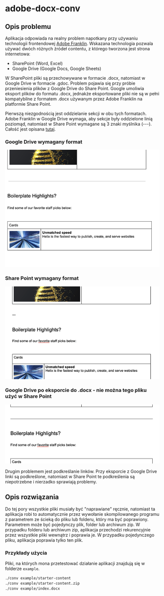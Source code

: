 # adobe-docx-conv

## Opis problemu

Aplikacja odpowiada na realny problem napotkany przy używaniu technologii frontendowej [Adobe Franklin](https://aem.live/).
Wskazana technologia pozwala używać dwóch różnych źródeł contentu, z którego tworzona jest strona internetowa:

- SharePoint (Word, Excel)
- Google Drive (Google Docs, Google Sheets)

W SharePoint pliki są przechowywane w formacie .docx, natomiast w Google Drive w formacie .gdoc. Problem pojawia się przy próbie przeniesienia plików z Google Drive do Share Point.
Google umoliwia eksport plików do formatu .docx, jednakże eksportowane pliki nie są w pełni kompatybilne z formatem .docx używanym przez Adobe Franklin na platformie Share Point.

Pierwszą niezgodnością jest oddzielanie sekcji w obu tych formatach. Adobe Franklin w Google Drive wymaga, aby sekcje były oddzielone linią poziomąd, natomiast w Share Point wymagane są 3 znaki myślnika (---). Całość jest opisana [tutaj](https://www.aem.live/docs/authoring#sections).

### Google Drive wymagany format

![Google Drive Example](./docs/googledrive.png)

### Share Point wymagany format

![Share Point Example](./docs/sharepoint.png)

### Google Drive po eksporcie do .docx - nie można tego pliku użyć w Share Point

![Google Drive Example](./docs/googledriveexport.png)

Drugim problemem jest podkreślanie linków. Przy eksporcie z Google Drive linki są podkreślone, natomiast w Share Point te podkreślenia są niepotrzebne i nierzadko sprawiają problemy.

## Opis rozwiązania

Do tej pory wszystkie pliki musiały być "naprawiane" ręcznie, natomiast ta aplikacja robi to automatycznie przez wywołanie skompilowanego programu z parametrem ze ścieką do pliku lub folderu, który ma być poprawiony.
Parametrem może być pojedynczy plik, folder lub archiwum zip.
W przypadku folderu lub archiwum zip, aplikacja przechodzi rekurencyjnie przez wszystkie pliki wewnątrz i poprawia je.
W przypadku pojedynczego pliku, aplikacja poprawia tylko ten plik.

### Przykłady użycia

Pliki, na których mona przetestować działanie aplikacji znajdują się w folderze `example`.

```bash
./conv example/starter-content
./conv example/starter-content.zip
./conv example/index.docx
```
